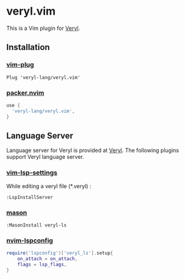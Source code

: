 # veryl.vim

This is a Vim plugin for [Veryl](https://github.com/dalance/veryl).

## Installation

### [vim-plug](https://github.com/junegunn/vim-plug)

```vim
Plug 'veryl-lang/veryl.vim'
```

### [packer.nvim](https://github.com/wbthomason/packer.nvim)

```lua
use {
  'veryl-lang/veryl.vim',
}
```

## Language Server

Language server for Veryl is provided at [Veryl](https://github.com/dalance/veryl).
The following plugins support Veryl language server.

### [vim-lsp-settings](https://github.com/mattn/vim-lsp-settings)

While editing a veryl file (*.veryl) :

```
:LspInstallServer
```

### [mason](https://github.com/williamboman/mason.nvim)

```
:MasonInstall veryl-ls
```

### [nvim-lspconfig](https://github.com/neovim/nvim-lspconfig)

```lua
require('lspconfig')['veryl_ls'].setup{
    on_attach = on_attach,
    flags = lsp_flags,
}
```
